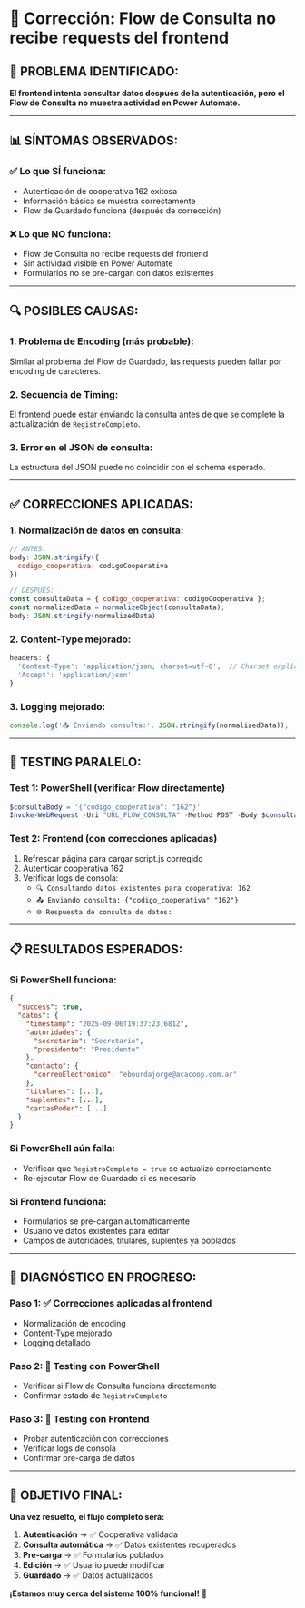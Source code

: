 # 🔧 Corrección: Flow de Consulta no recibe requests del frontend

## 🚨 **PROBLEMA IDENTIFICADO:**

**El frontend intenta consultar datos después de la autenticación, pero el Flow de Consulta no muestra actividad en Power Automate.**

---

## 📊 **SÍNTOMAS OBSERVADOS:**

### **✅ Lo que SÍ funciona:**
- Autenticación de cooperativa 162 exitosa
- Información básica se muestra correctamente
- Flow de Guardado funciona (después de corrección)

### **❌ Lo que NO funciona:**
- Flow de Consulta no recibe requests del frontend
- Sin actividad visible en Power Automate
- Formularios no se pre-cargan con datos existentes

---

## 🔍 **POSIBLES CAUSAS:**

### **1. Problema de Encoding (más probable):**
Similar al problema del Flow de Guardado, las requests pueden fallar por encoding de caracteres.

### **2. Secuencia de Timing:**
El frontend puede estar enviando la consulta antes de que se complete la actualización de `RegistroCompleto`.

### **3. Error en el JSON de consulta:**
La estructura del JSON puede no coincidir con el schema esperado.

---

## ✅ **CORRECCIONES APLICADAS:**

### **1. Normalización de datos en consulta:**
```javascript
// ANTES:
body: JSON.stringify({
  codigo_cooperativa: codigoCooperativa
})

// DESPUÉS:
const consultaData = { codigo_cooperativa: codigoCooperativa };
const normalizedData = normalizeObject(consultaData);
body: JSON.stringify(normalizedData)
```

### **2. Content-Type mejorado:**
```javascript
headers: {
  'Content-Type': 'application/json; charset=utf-8',  // Charset explícito
  'Accept': 'application/json'
}
```

### **3. Logging mejorado:**
```javascript
console.log('📤 Enviando consulta:', JSON.stringify(normalizedData));
```

---

## 🧪 **TESTING PARALELO:**

### **Test 1: PowerShell (verificar Flow directamente)**
```powershell
$consultaBody = '{"codigo_cooperativa": "162"}'
Invoke-WebRequest -Uri "URL_FLOW_CONSULTA" -Method POST -Body $consultaBody -ContentType "application/json; charset=utf-8"
```

### **Test 2: Frontend (con correcciones aplicadas)**
1. Refrescar página para cargar script.js corregido
2. Autenticar cooperativa 162
3. Verificar logs de consola:
   - `🔍 Consultando datos existentes para cooperativa: 162`
   - `📤 Enviando consulta: {"codigo_cooperativa":"162"}`
   - `🌐 Respuesta de consulta de datos:`

---

## 📋 **RESULTADOS ESPERADOS:**

### **Si PowerShell funciona:**
```json
{
  "success": true,
  "datos": {
    "timestamp": "2025-09-06T19:37:23.681Z",
    "autoridades": {
      "secretario": "Secretario",
      "presidente": "Presidente"
    },
    "contacto": {
      "correoElectronico": "ebourdajorge@acacoop.com.ar"
    },
    "titulares": [...],
    "suplentes": [...],
    "cartasPoder": [...]
  }
}
```

### **Si PowerShell aún falla:**
- Verificar que `RegistroCompleto = true` se actualizó correctamente
- Re-ejecutar Flow de Guardado si es necesario

### **Si Frontend funciona:**
- Formularios se pre-cargan automáticamente
- Usuario ve datos existentes para editar
- Campos de autoridades, titulares, suplentes ya poblados

---

## 🎯 **DIAGNÓSTICO EN PROGRESO:**

### **Paso 1: ✅ Correcciones aplicadas al frontend**
- Normalización de encoding
- Content-Type mejorado
- Logging detallado

### **Paso 2: 🔄 Testing con PowerShell**
- Verificar si Flow de Consulta funciona directamente
- Confirmar estado de `RegistroCompleto`

### **Paso 3: 🔄 Testing con Frontend**
- Probar autenticación con correcciones
- Verificar logs de consola
- Confirmar pre-carga de datos

---

## 🚀 **OBJETIVO FINAL:**

**Una vez resuelto, el flujo completo será:**

1. **Autenticación** → ✅ Cooperativa validada
2. **Consulta automática** → ✅ Datos existentes recuperados
3. **Pre-carga** → ✅ Formularios poblados
4. **Edición** → ✅ Usuario puede modificar
5. **Guardado** → ✅ Datos actualizados

**¡Estamos muy cerca del sistema 100% funcional!** 🎯
